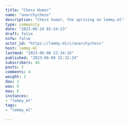 ```yaml
---
title: "Chess Humor" 
name: "anarchychess"
description: "Chess humor, the uprising on lemmy.ml"
type: community
date: "2023-06-24 01:14:23"
draft: false
nsfw: false
actor_id: "https://lemmy.ml/c/anarchychess"
host: lemmy.ml
lastmod: "2023-06-08 22:34:16"
published: "2023-06-08 22:32:24"
subscribers: 46
posts: 2
comments: 4
weight: 2
dau: 1
wau: 6
mau: 6
instances:
- "lemmy_ml"
tags: 
- "lemmy_ml"

---
```

